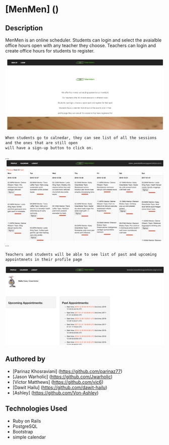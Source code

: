 # [MenMen] ()


## Description
MenMen is an online scheduler. Students can login and select the avaialble office hours open with any teacher they choose. Teachers can login and create office hours for students to register.

![pic1](/public/assets/pic1.png)
```
When students go to calnedar, they can see list of all the sessions and the ones that are still open 
will have a sign-up button to click on. 
```
...
![pic2](/public/assets/pic2.png)
...

```
Teachers and students will be able to see list of past and upcoming appointmnets in their profile page
```

![pic3](/public/assets/pic3.png)


## Authored by

* [Parinaz Khosraviani] (https://github.com/parinaz77)
* [Jason Warholic] (https://github.com/Jwarholic)
* [Victor Matthews] (https://github.com/vic6)
* [Dawit Hailu] (https://github.com/dawit-hailu)
* [Ashley] (https://github.com/Von-Ashley)

## Technologies Used
* Ruby on Rails
* PostgreSQL
* Bootstrap
* simple calendar





